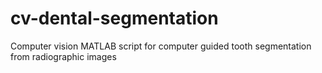 # cv-dental-segmentation
Computer vision MATLAB script for computer guided tooth segmentation from radiographic images
